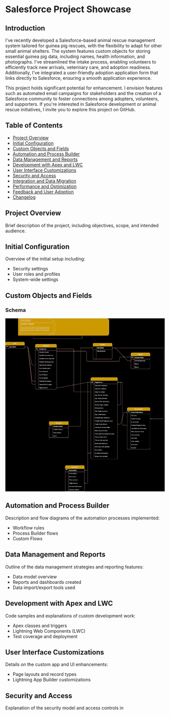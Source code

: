 # Salesforce Project Showcase

## Introduction
I've recently developed a Salesforce-based animal rescue management system tailored for guinea pig rescues, with the flexibility to adapt for other small animal shelters. The system features custom objects for storing essential guinea pig data, including names, health information, and photographs. I've streamlined the intake process, enabling volunteers to efficiently track new arrivals, veterinary care, and adoption readiness. Additionally, I've integrated a user-friendly adoption application form that links directly to Salesforce, ensuring a smooth application experience.

This project holds significant potential for enhancement. I envision features such as automated email campaigns for stakeholders and the creation of a Salesforce community to foster connections among adopters, volunteers, and supporters. If you're interested in Salesforce development or animal rescue initiatives, I invite you to explore this project on GitHub.

## Table of Contents
- [Project Overview](#project-overview)
- [Initial Configuration](#initial-configuration)
- [Custom Objects and Fields](#custom-objects-and-fields)
- [Automation and Process Builder](#automation-and-process-builder)
- [Data Management and Reports](#data-management-and-reports)
- [Development with Apex and LWC](#development-with-apex-and-lwc)
- [User Interface Customizations](#user-interface-customizations)
- [Security and Access](#security-and-access)
- [Integration and Data Migration](#integration-and-data-migration)
- [Performance and Optimization](#performance-and-optimization)
- [Feedback and User Adoption](#feedback-and-user-adoption)
- [Changelog](#changelog)

## Project Overview
Brief description of the project, including objectives, scope, and intended audience.

## Initial Configuration
Overview of the initial setup including:
- Security settings
- User roles and profiles
- System-wide settings

## Custom Objects and Fields
### Schema ###
![ER Schema for project](documentation/ER%20Diagram.drawio.svg)

## Automation and Process Builder
Description and flow diagrams of the automation processes implemented:
- Workflow rules
- Process Builder flows
- Custom Flows

## Data Management and Reports
Outline of the data management strategies and reporting features:
- Data model overview
- Reports and dashboards created
- Data import/export tools used

## Development with Apex and LWC
Code samples and explanations of custom development work:
- Apex classes and triggers
- Lightning Web Components (LWC)
- Test coverage and deployment

## User Interface Customizations
Details on the custom app and UI enhancements:
- Page layouts and record types
- Lightning App Builder customizations

## Security and Access
Explanation of the security model and access controls in
